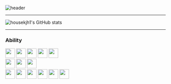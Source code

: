 ![header](https://capsule-render.vercel.app/api?type=rounded&color=timeGradient&height=120&section=header&text=Welcome%20to%20housekjh1's%20GitHub&fontSize=40&animation=twinkling)

---

![housekjh1's GitHub stats](https://github-readme-stats.vercel.app/api?username=housekjh1&show_icons=true&theme=default)

---

<h3>Ability</h2>
<div>
  <img style="height:30px" src="https://img.shields.io/badge/HTML5-Front-E34F26?style=plastic&logo=html5&logoColor=E34F26"/>
  <img style="height:30px" src="https://img.shields.io/badge/CSS3-Front-1572B6?style=plastic&logo=css3&logoColor=1572B6"/>
  <img style="height:30px" src="https://img.shields.io/badge/JavaScript-Front-F7DF1E?style=plastic&logo=javascript&logoColor=F7DF1E"/>
  <img style="height:30px" src="https://img.shields.io/badge/React-Front-61DAFB?style=plastic&logo=react&logoColor=61DAFB"/>
  <img style="height:30px" src="https://img.shields.io/badge/Tailwind%20CSS-Front-06B6D4?style=plastic&logo=tailwindcss&logoColor=06B6D4"/>
</div>
<div>
  <img style="height:30px" src="https://img.shields.io/badge/Java-Back-2C2255?style=plastic&logo=eclipseide&logoColor=2C2255"/>
  <img style="height:30px" src="https://img.shields.io/badge/Spring%20Boot-Back-6DB33F?style=plastic&logo=springboot&logoColor=6DB33F"/>
  <img style="height:30px" src="https://img.shields.io/badge/MySQL-Back-4479A1?style=plastic&logo=mysql&logoColor=4479A1"/>
</div>
<div>
  <img style="height:30px" src="https://img.shields.io/badge/Python-AI-3776AB?style=plastic&logo=python&logoColor=3776AB"/>
  <img style="height:30px" src="https://img.shields.io/badge/Flask-AI-000000?style=plastic&logo=flask&logoColor=000000"/>
  <img style="height:30px" src="https://img.shields.io/badge/pandas-AI-150458?style=plastic&logo=pandas&logoColor=150458"/>
  <img style="height:30px" src="https://img.shields.io/badge/Numpy-AI-013243?style=plastic&logo=numpy&logoColor=013243"/>
  <img style="height:30px" src="https://img.shields.io/badge/scikit%20learn-AI-F7931E?style=plastic&logo=scikitlearn&logoColor=F7931E"/>
  <img style="height:30px" src="https://img.shields.io/badge/Keras-AI-D00000?style=plastic&logo=keras&logoColor=D00000"/>
</div>
